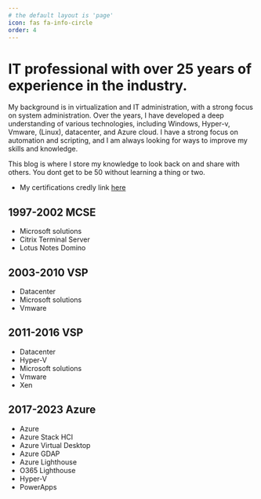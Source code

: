 ```yaml
---
# the default layout is 'page'
icon: fas fa-info-circle
order: 4
---
```


# IT professional with over 25 years of experience in the industry. 

My background is in virtualization and IT administration, with a strong focus on system administration. Over the years, I have developed a deep understanding of various technologies, including Windows, Hyper-v, Vmware, (Linux), datacenter, and Azure cloud. I have a strong focus on automation and scripting, and I am always looking for ways to improve my skills and knowledge.

This blog is where I store my knowledge to look back on and share with others. You dont get to be 50 without learning a thing or two.

* My certifications credly link [here](https://www.credly.com/users/benedikt-gabriel-egilsson/badges)

## 1997-2002 MCSE

* Microsoft solutions
* Citrix Terminal Server
* Lotus Notes Domino

## 2003-2010 VSP

* Datacenter
* Microsoft solutions
* Vmware

## 2011-2016 VSP

* Datacenter
* Hyper-V
* Microsoft solutions
* Vmware
* Xen

## 2017-2023 Azure

* Azure
* Azure Stack HCI
* Azure Virtual Desktop
* Azure GDAP
* Azure Lighthouse
* O365 Lighthouse
* Hyper-V
* PowerApps
